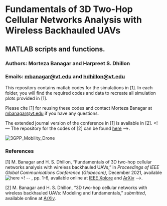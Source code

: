 # Fundamentals of 3D Two-Hop Cellular Networks Analysis with Wireless Backhauled UAVs

## MATLAB scripts and functions.

### Authors: Morteza Banagar and Harpreet S. Dhillon

### Emails: mbanagar@vt.edu and hdhillon@vt.edu

This repository contains matlab codes for the simulations in [1]. In each folder, you will find the required codes and data to recreate all simulation plots provided in [1].

Please cite [1] for reusing these codes and contact Morteza Banagar at mbanagar@vt.edu if you have any questions.

The extended journal version of the conference in [1] is available in [2]. <! –– The repository for the codes of [2] can be found [here](https://github.com/stochastic-geometry/3D-TwoHop-Drone) -->.

![3GPP_Mobility_Drone](https://github.com/stochastic-geometry/TwoHop-Drone/blob/d434d82f31828277b01c4673e8594621ba1ba96c/3GPP_Mobility_Drone.JPG)


### References

[1] M. Banagar and H. S. Dhillon, “Fundamentals of 3D two-hop cellular networks analysis with wireless backhauled UAVs,” in <i>Proceedings of IEEE Global Communications Conference (Globecom)</i>, December 2021, available ![here]()
<! -- , pp. 1-6, available online at [IEEE Xplore](https://ieeexplore.ieee.org/document/9013645) and [ArXiv](https://arxiv.org/abs/1905.00972) -->.

[2] M. Banagar and H. S. Dhillon, “3D two-hop cellular networks with wireless backhauled UAVs: Modeling and fundamentals,” <i>submitted</i>, available online at [ArXiv](https://arxiv.org/abs/2105.07055).
